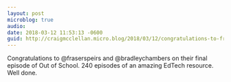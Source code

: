 ```yaml
---
layout: post
microblog: true
audio: 
date: 2018-03-12 11:53:13 -0600
guid: http://craigmcclellan.micro.blog/2018/03/12/congratulations-to-fraserspiers.html
---
```

Congratulations to @fraserspeirs and @bradleychambers on their final episode of Out of School. 240 episodes of an amazing EdTech resource. Well done.
